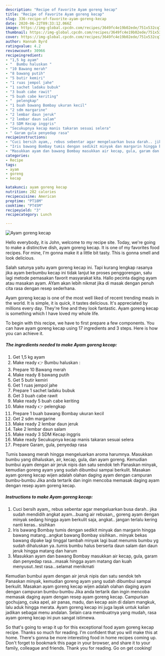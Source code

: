 ```yaml
---
description: "Recipe of Favorite Ayam goreng kecap"
title: "Recipe of Favorite Ayam goreng kecap"
slug: 336-recipe-of-favorite-ayam-goreng-kecap
date: 2020-06-22T09:33:12.066Z
image: https://img-global.cpcdn.com/recipes/3649fc4e19b02ede/751x532cq70/ayam-goreng-kecap-foto-resep-utama.jpg
thumbnail: https://img-global.cpcdn.com/recipes/3649fc4e19b02ede/751x532cq70/ayam-goreng-kecap-foto-resep-utama.jpg
cover: https://img-global.cpcdn.com/recipes/3649fc4e19b02ede/751x532cq70/ayam-goreng-kecap-foto-resep-utama.jpg
author: Hannah Byrd
ratingvalue: 4.2
reviewcount: 30966
recipeingredient:
- "1,5 kg ayam"
- "  Bumbu haluskan "
- "10 Bawang merah"
- "8 bawang putih"
- "5 butir kemiri"
- "1 ruas jempol jahe"
- "1 sachet ladaku bubuk"
- "3 buah cabe rawit"
- "5 buah cabe keriting"
- "  pelengkap"
- "1 buah bawang Bombay ukuran kecil"
- "2 sdm margarine"
- "2 lembar daun jeruk"
- "2 lembar daun salam"
- "3 SDM Kecap inggris"
- "Secukupnya kecap manis takaran sesuai selera"
- " Garam gula penyedap rasa"
recipeinstructions:
- "Cuci bersih ayam,, rebus sebentar agar mengeluarkan busa darah.. jika sudah mendidih angkat ayam...buang air rebusan,, goreng ayam dengan minyak sedang hingga ayam berkulit saja, angkat.. jangan terlalu kering nanti keras.. sisihkan"
- "Iris bawang Bombay tumis dengan sedikit minyak dan margarin hingga bawang matang...angkat bawang Bombay sisihkan.. minyak bekas bawang dipake lagi tinggal tambah minyak lagi buat menumis bumbu yg sudah dihaluskan ya..tumis bumbu halus berserta daun salam dan daun jeruk hingga matang dan harum"
- "Masukkan ayam dan bawang Bombay masukkan air kecap, gula, garam dan penyedap rasa...masak hingga ayam matang dan kuah menyusut..test rasa...selamat menikmati"
categories:
- Recipe
tags:
- ayam
- goreng
- kecap

katakunci: ayam goreng kecap 
nutrition: 282 calories
recipecuisine: American
preptime: "PT18M"
cooktime: "PT45M"
recipeyield: "3"
recipecategory: Lunch

---
```



![Ayam goreng kecap](https://img-global.cpcdn.com/recipes/3649fc4e19b02ede/751x532cq70/ayam-goreng-kecap-foto-resep-utama.jpg)

Hello everybody, it is John, welcome to my recipe site. Today, we're going to make a distinctive dish, ayam goreng kecap. It is one of my favorites food recipes. For mine, I'm gonna make it a little bit tasty. This is gonna smell and look delicious.

Salah satunya yaitu ayam goreng kecap ini. Tapi kurang lengkap rasanya jika ayam berbumbu kecap ini tidak lanjut ke proses penggorengan, satu lagi metode pemasakan favorit masyarakat kita. Hallo pecinta daging ayam atau masakan ayam. AYam akan lebih nikmat jika di masak dengan penuh cita rasa dengan resep sederhana.

Ayam goreng kecap is one of the most well liked of recent trending meals in the world. It is simple, it is quick, it tastes delicious. It's appreciated by millions every day. They're fine and they look fantastic. Ayam goreng kecap is something which I have loved my whole life.


To begin with this recipe, we have to first prepare a few components. You can have ayam goreng kecap using 17 ingredients and 3 steps. Here is how you can achieve it.

<!--inarticleads1-->

##### The ingredients needed to make Ayam goreng kecap:

1. Get 1,5 kg ayam
1. Make ready  👉 Bumbu haluskan :
1. Prepare 10 Bawang merah
1. Make ready 8 bawang putih
1. Get 5 butir kemiri
1. Get 1 ruas jempol jahe
1. Prepare 1 sachet ladaku bubuk
1. Get 3 buah cabe rawit
1. Make ready 5 buah cabe keriting
1. Make ready  👉 pelengkap
1. Prepare 1 buah bawang Bombay ukuran kecil
1. Get 2 sdm margarine
1. Make ready 2 lembar daun jeruk
1. Take 2 lembar daun salam
1. Make ready 3 SDM Kecap inggris
1. Make ready Secukupnya kecap manis takaran sesuai selera
1. Prepare  Garam, gula, penyedap rasa


Tumis bawang merah hingga mengeluarkan aroma harumnya. Masukkan bumbu yang dihaluskan, air, kecap, gula, dan ayam goreng. Kemudian bumbui ayam dengan air jeruk nipis dan satu sendok teh Panaskan minyak, kemudian goreng ayam yang sudah dibumbui sampai berkulit. Masakan ayam goreng kecap wijen adalah olahan daging ayam dengan campuran bumbu-bumbu Jika anda tertarik dan ingin mencoba memasak daging ayam dengan resep ayam goreng kecap. 

<!--inarticleads2-->

##### Instructions to make Ayam goreng kecap:

1. Cuci bersih ayam,, rebus sebentar agar mengeluarkan busa darah.. jika sudah mendidih angkat ayam...buang air rebusan,, goreng ayam dengan minyak sedang hingga ayam berkulit saja, angkat.. jangan terlalu kering nanti keras.. sisihkan
1. Iris bawang Bombay tumis dengan sedikit minyak dan margarin hingga bawang matang...angkat bawang Bombay sisihkan.. minyak bekas bawang dipake lagi tinggal tambah minyak lagi buat menumis bumbu yg sudah dihaluskan ya..tumis bumbu halus berserta daun salam dan daun jeruk hingga matang dan harum
1. Masukkan ayam dan bawang Bombay masukkan air kecap, gula, garam dan penyedap rasa...masak hingga ayam matang dan kuah menyusut..test rasa...selamat menikmati


Kemudian bumbui ayam dengan air jeruk nipis dan satu sendok teh Panaskan minyak, kemudian goreng ayam yang sudah dibumbui sampai berkulit. Masakan ayam goreng kecap wijen adalah olahan daging ayam dengan campuran bumbu-bumbu Jika anda tertarik dan ingin mencoba memasak daging ayam dengan resep ayam goreng kecap. Campurkan gochujang, cuka apel, air panas, madu, dan kecap asin di dalam mangkuk, lalu aduk hingga merata. Ayam goreng kecap ini juga layak untuk kalian jadikan sebagai menu andalan. Selain cara membuatnya yang mudah, rasa ayam goreng kecap ini pun sangat istimewa. 

So that's going to wrap it up for this exceptional food ayam goreng kecap recipe. Thanks so much for reading. I'm confident that you will make this at home. There's gonna be more interesting food in home recipes coming up. Don't forget to bookmark this page in your browser, and share it to your family, colleague and friends. Thank you for reading. Go on get cooking!
